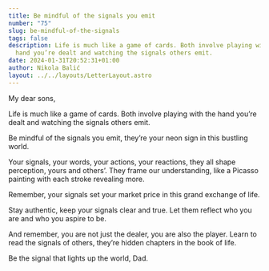 ```yaml
---
title: Be mindful of the signals you emit
number: "75"
slug: be-mindful-of-the-signals
tags: false
description: Life is much like a game of cards. Both involve playing with the
  hand you’re dealt and watching the signals others emit.
date: 2024-01-31T20:52:31+01:00
author: Nikola Balić
layout: ../../layouts/LetterLayout.astro
---
```

My dear sons,

Life is much like a game of cards. Both involve playing with the hand you’re dealt and watching the signals others emit.

Be mindful of the signals you emit, they’re your neon sign in this bustling world.

Your signals, your words, your actions, your reactions, they all shape perception, yours and others’. They frame our understanding, like a Picasso painting with each stroke revealing more.

Remember, your signals set your market price in this grand exchange of life.

Stay authentic, keep your signals clear and true. Let them reflect who you are and who you aspire to be.

And remember, you are not just the dealer, you are also the player. Learn to read the signals of others, they’re hidden chapters in the book of life.

Be the signal that lights up the world, Dad.